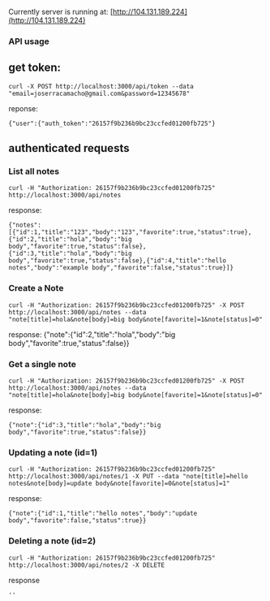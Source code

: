 Currently server is running at: [http://104.131.189.224](http://104.131.189.224)

### API usage

## get token:
    curl -X POST http://localhost:3000/api/token --data "email=joserracamacho@gmail.com&password=12345678"

reponse:

    {"user":{"auth_token":"26157f9b236b9bc23ccfed01200fb725"}

## authenticated requests

### List all notes

    curl -H "Authorization: 26157f9b236b9bc23ccfed01200fb725" http://localhost:3000/api/notes

response:

    {"notes":[{"id":1,"title":"123","body":"123","favorite":true,"status":true},{"id":2,"title":"hola","body":"big body","favorite":true,"status":false},{"id":3,"title":"hola","body":"big body","favorite":true,"status":false},{"id":4,"title":"hello notes","body":"example body","favorite":false,"status":true}]}


### Create a Note

    curl -H "Authorization: 26157f9b236b9bc23ccfed01200fb725" -X POST http://localhost:3000/api/notes --data "note[title]=hola&note[body]=big body&note[favorite]=1&note[status]=0"

response:
    {"note":{"id":2,"title":"hola","body":"big body","favorite":true,"status":false}}


### Get a single note

    curl -H "Authorization: 26157f9b236b9bc23ccfed01200fb725" -X POST http://localhost:3000/api/notes --data "note[title]=hola&note[body]=big body&note[favorite]=1&note[status]=0"

response:

    {"note":{"id":3,"title":"hola","body":"big body","favorite":true,"status":false}}


### Updating a note (id=1)

    curl -H "Authorization: 26157f9b236b9bc23ccfed01200fb725" http://localhost:3000/api/notes/1 -X PUT --data "note[title]=hello notes&note[body]=update body&note[favorite]=0&note[status]=1"

response:

    {"note":{"id":1,"title":"hello notes","body":"update body","favorite":false,"status":true}}

### Deleting a note (id=2)

    curl -H "Authorization: 26157f9b236b9bc23ccfed01200fb725" http://localhost:3000/api/notes/2 -X DELETE

response

    ''

